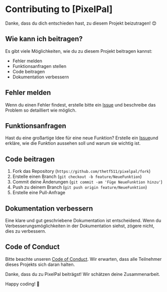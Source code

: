 # Contributing to [PixelPal]

Danke, dass du dich entschieden hast, zu diesem Projekt beizutragen! 😊

## Wie kann ich beitragen?

Es gibt viele Möglichkeiten, wie du zu diesem Projekt beitragen kannst:

- Fehler melden
- Funktionsanfragen stellen
- Code beitragen
- Dokumentation verbessern

## Fehler melden

Wenn du einen Fehler findest, erstelle bitte ein [Issue](https://github.com/thetf511/pixelpal/issues) und beschreibe das Problem so detailliert wie möglich. 

## Funktionsanfragen

Hast du eine großartige Idee für eine neue Funktion? Erstelle ein [Issue](https://github.com/thetf511/pixelpal/issues)und erkläre, wie die Funktion aussehen soll und warum sie wichtig ist.

## Code beitragen

1. Fork das Repository (`https://github.com/thetf511/pixelpal/fork`)
2. Erstelle einen Branch (`git checkout -b feature/NeueFunktion`)
3. Commit deine Änderungen (`git commit -am 'Füge NeueFunktion hinzu'`)
4. Push zu deinem Branch (`git push origin feature/NeueFunktion`)
5. Erstelle eine Pull-Anfrage


## Dokumentation verbessern

Eine klare und gut geschriebene Dokumentation ist entscheidend. Wenn du Verbesserungsmöglichkeiten in der Dokumentation siehst, zögere nicht, dies zu verbessern.

## Code of Conduct

Bitte beachte unseren [Code of Conduct](README.md). Wir erwarten, dass alle Teilnehmer dieses Projekts sich daran halten.

Danke, dass du zu PixelPal beiträgst! Wir schätzen deine Zusammenarbeit.

Happy coding! 🚀
